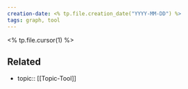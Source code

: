 ```yaml
---
creation-date: <% tp.file.creation_date("YYYY-MM-DD") %>
tags: graph, tool
---
```

<% tp.file.cursor(1) %>

## Related
- topic:: [[Topic-Tool]]